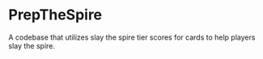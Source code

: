 # PrepTheSpire
A codebase that utilizes slay the spire tier scores for cards to help players slay the spire.

